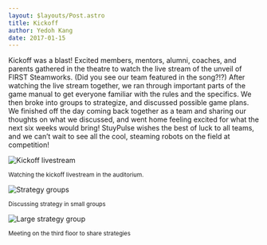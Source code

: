 ```yaml
---
layout: $layouts/Post.astro
title: Kickoff
author: Yedoh Kang
date: 2017-01-15
---
```

Kickoff was a blast! Excited members, mentors, alumni, coaches, and parents gathered in the theatre to watch the live stream of the unveil of FIRST Steamworks. (Did you see our team featured in the song?!?) After watching the live stream together, we ran through important parts of the game manual to get everyone familiar with the rules and the specifics. We then broke into groups to strategize, and discussed possible game plans. We finished off the day coming back together as a team and sharing our thoughts on what we discussed, and went home feeling excited for what the next six weeks would bring! StuyPulse wishes the best of luck to all teams, and we can’t wait to see all the cool, steaming robots on the field at competition!
<!-- more -->

<div class="text-center" markdown="1">

![Kickoff livestream](https://stuypulse.nyc3.cdn.digitaloceanspaces.com/site/img/news/kickoff-auditorium-2017.jpg "Kickoff livestream")

<small>Watching the kickoff livestream in the auditorium.</small>
</div>

<div class="text-center" markdown="1">

![Strategy groups](https://stuypulse.nyc3.cdn.digitaloceanspaces.com/site/img/news/kickoff-groups-2017.jpg "Strategy groups")

<small>Discussing strategy in small groups</small>
</div>

<div class="text-center" markdown="1">

![Large strategy group](https://stuypulse.nyc3.cdn.digitaloceanspaces.com/site/img/news/kickoff-big-group-2017.jpg "Large strategy group")

<small>Meeting on the third floor to share strategies</small>
</div>
